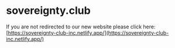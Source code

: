 # sovereignty.club
If you are not redirected to our new website please click here: [https://sovereignty-club-inc.netlify.app/](https://sovereignty-club-inc.netlify.app/)
